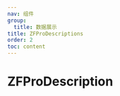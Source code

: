 ```yaml
---
nav: 组件
group:
  title: 数据展示
title: ZFProDescriptions
order: 2
toc: content
---
```


# ZFProDescription
